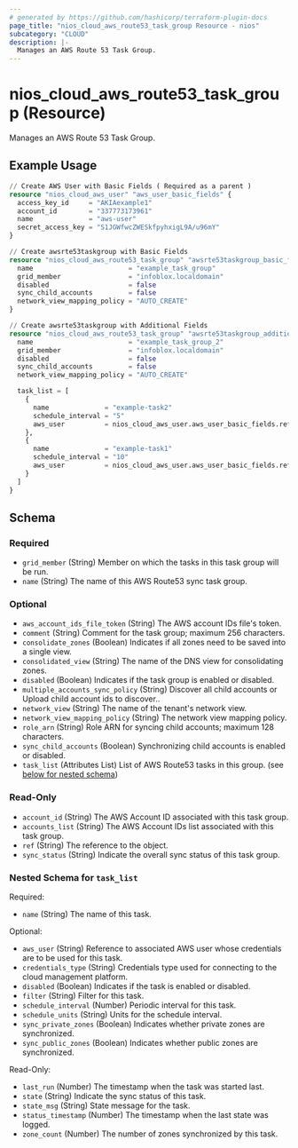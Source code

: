 ```yaml
---
# generated by https://github.com/hashicorp/terraform-plugin-docs
page_title: "nios_cloud_aws_route53_task_group Resource - nios"
subcategory: "CLOUD"
description: |-
  Manages an AWS Route 53 Task Group.
---
```


# nios_cloud_aws_route53_task_group (Resource)

Manages an AWS Route 53 Task Group.

## Example Usage

```terraform
// Create AWS User with Basic Fields ( Required as a parent )
resource "nios_cloud_aws_user" "aws_user_basic_fields" {
  access_key_id     = "AKIAexample1"
  account_id        = "337773173961"
  name              = "aws-user"
  secret_access_key = "S1JGWfwcZWESkfpyhxigL9A/u96mY"
}

// Create awsrte53taskgroup with Basic Fields
resource "nios_cloud_aws_route53_task_group" "awsrte53taskgroup_basic_fields" {
  name                        = "example_task_group"
  grid_member                 = "infoblox.localdomain"
  disabled                    = false
  sync_child_accounts         = false
  network_view_mapping_policy = "AUTO_CREATE"
}

// Create awsrte53taskgroup with Additional Fields
resource "nios_cloud_aws_route53_task_group" "awsrte53taskgroup_additional_fields" {
  name                        = "example_task_group_2"
  grid_member                 = "infoblox.localdomain"
  disabled                    = false
  sync_child_accounts         = false
  network_view_mapping_policy = "AUTO_CREATE"

  task_list = [
    {
      name              = "example-task2"
      schedule_interval = "5"
      aws_user          = nios_cloud_aws_user.aws_user_basic_fields.ref,
    },
    {
      name              = "example-task1"
      schedule_interval = "10"
      aws_user          = nios_cloud_aws_user.aws_user_basic_fields.ref,
    }
  ]
}
```

<!-- schema generated by tfplugindocs -->
## Schema

### Required

- `grid_member` (String) Member on which the tasks in this task group will be run.
- `name` (String) The name of this AWS Route53 sync task group.

### Optional

- `aws_account_ids_file_token` (String) The AWS account IDs file's token.
- `comment` (String) Comment for the task group; maximum 256 characters.
- `consolidate_zones` (Boolean) Indicates if all zones need to be saved into a single view.
- `consolidated_view` (String) The name of the DNS view for consolidating zones.
- `disabled` (Boolean) Indicates if the task group is enabled or disabled.
- `multiple_accounts_sync_policy` (String) Discover all child accounts or Upload child account ids to discover..
- `network_view` (String) The name of the tenant's network view.
- `network_view_mapping_policy` (String) The network view mapping policy.
- `role_arn` (String) Role ARN for syncing child accounts; maximum 128 characters.
- `sync_child_accounts` (Boolean) Synchronizing child accounts is enabled or disabled.
- `task_list` (Attributes List) List of AWS Route53 tasks in this group. (see [below for nested schema](#nestedatt--task_list))

### Read-Only

- `account_id` (String) The AWS Account ID associated with this task group.
- `accounts_list` (String) The AWS Account IDs list associated with this task group.
- `ref` (String) The reference to the object.
- `sync_status` (String) Indicate the overall sync status of this task group.

<a id="nestedatt--task_list"></a>
### Nested Schema for `task_list`

Required:

- `name` (String) The name of this task.

Optional:

- `aws_user` (String) Reference to associated AWS user whose credentials are to be used for this task.
- `credentials_type` (String) Credentials type used for connecting to the cloud management platform.
- `disabled` (Boolean) Indicates if the task is enabled or disabled.
- `filter` (String) Filter for this task.
- `schedule_interval` (Number) Periodic interval for this task.
- `schedule_units` (String) Units for the schedule interval.
- `sync_private_zones` (Boolean) Indicates whether private zones are synchronized.
- `sync_public_zones` (Boolean) Indicates whether public zones are synchronized.

Read-Only:

- `last_run` (Number) The timestamp when the task was started last.
- `state` (String) Indicate the sync status of this task.
- `state_msg` (String) State message for the task.
- `status_timestamp` (Number) The timestamp when the last state was logged.
- `zone_count` (Number) The number of zones synchronized by this task.
